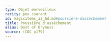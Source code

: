 ```yaml
---
type: Objet merveilleux
rarity: peu courant
id: magicitems_az_hd.md#poussière-dassèchement
title: Poussière d'assèchement
alias: Dust of Dryness
source: (CDC p179)
---
```


